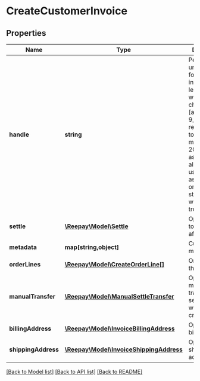 # CreateCustomerInvoice

## Properties
Name | Type | Description | Notes
------------ | ------------- | ------------- | -------------
**handle** | **string** | Per account unique handle for the invoice. Max length 255 with allowable characters [a-zA-Z0-9_.-@]. It is recommended to use a maximum of 20 characters as this will allow for the use of handle as reference on bank statements without truncation. | 
**settle** | [**\Reepay\Model\Settle**](Settle.md) | Optional settle to perform after creation | [optional] 
**metadata** | **map[string,object]** | Custom metadata. | [optional] 
**orderLines** | [**\Reepay\Model\CreateOrderLine[]**](CreateOrderLine.md) | Order lines for the invoice | 
**manualTransfer** | [**\Reepay\Model\ManualSettleTransfer**](ManualSettleTransfer.md) | Optional manual transfer to settle invoice with after creation. | [optional] 
**billingAddress** | [**\Reepay\Model\InvoiceBillingAddress**](InvoiceBillingAddress.md) | Optional billing address | [optional] 
**shippingAddress** | [**\Reepay\Model\InvoiceShippingAddress**](InvoiceShippingAddress.md) | Optional shipping address | [optional] 

[[Back to Model list]](../README.md#documentation-for-models) [[Back to API list]](../README.md#documentation-for-api-endpoints) [[Back to README]](../README.md)


